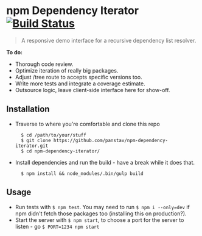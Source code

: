 # npm Dependency Iterator [![Build Status](https://travis-ci.org/panstav/npm-dependency-iterator.svg?branch=master)](https://travis-ci.org/panstav/npm-dependency-iterator)

> A responsive demo interface for a recursive dependency list resolver.

**To do:**
* Thorough code review.
* Optimize iteration of really big packages.
* Adjust /tree route to accepts specific versions too.
* Write more tests and integrate a coverage estimate.
* Outsource logic, leave client-side interface here for show-off.

## Installation

* Traverse to where you're comfortable and clone this repo

		$ cd /path/to/your/stuff
		$ git clone https://github.com/panstav/npm-dependency-iterator.git
		$ cd npm-dependency-iterator/

* Install dependencies and run the build - have a break while it does that.

		$ npm install && node_modules/.bin/gulp build

## Usage

* Run tests with `$ npm test`. You may need to run `$ npm i --only=dev` if npm didn't fetch those packages too (installing this on production?).
* Start the server with `$ npm start`, to choose a port for the server to listen - go `$ PORT=1234 npm start`